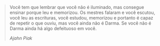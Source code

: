 > Você tem que lembrar que você não é iluminado, mas consegue ensinar porque leu e
> memorizou. Os mestres falaram e você escutou, você leu as escrituras, você
> estudou, memorizou e portanto é capaz de repetir o que ouviu, mas você ainda não
> é Darma. Se você não é Darma ainda há algo defeituoso em você.
> 
> *Ajahn Piak*
